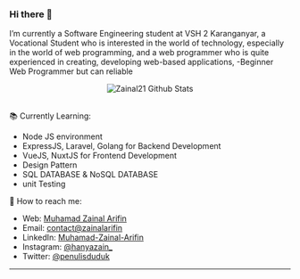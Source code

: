 ### Hi there 👋

I’m currently a Software Engineering student at VSH 2 Karanganyar, a Vocational Student who is interested in the world of technology, especially in the world of web programming, and a web programmer who is quite experienced in creating, developing web-based applications, -Beginner Web Programmer but can reliable

<div align="center">
  <img src="https://github-readme-stats.vercel.app/api?username=zainal21&show_icons=true&theme=dracula" alt="Zainal21 Github Stats">
</div>
<br>


 📚 Currently Learning:
- Node JS environment
- ExpressJS, Laravel, Golang for Backend Development
- VueJS, NuxtJS for Frontend Development
- Design Pattern
- SQL DATABASE & NoSQL DATABASE
- unit Testing 

🚀 How to reach me:
- Web: [Muhamad Zainal Arifin](https://muhamad-zainal-arifin.netlify.app/)
- Email: [contact@zainalarifin](mailto:zainalarifin080718@gmail.com)
- LinkedIn: [Muhamad-Zainal-Arifin](https://www.linkedin.com/in/muhammad-zainal-arifin-3092a1198/)
- Instagram: [@hanyazain_](https://instagram.com/hanyazain_)
- Twitter: [@penulisduduk](https://twitter.com/Penulisduduk)

---
